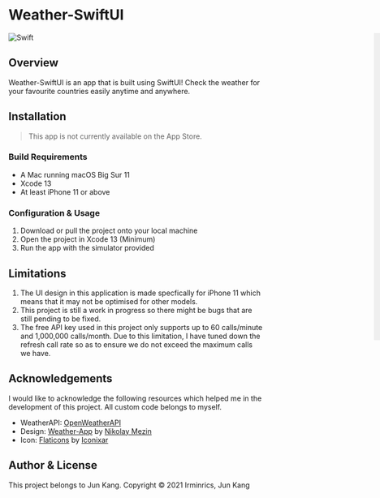 # Weather-SwiftUI 

<div style="width: 1000px; height 600px;"><img src="/img/weather-2.png" width="28%" height="28%" align="right"></div>

![Swift](https://img.shields.io/badge/SWIFT-f47c1a.svg?style=for-the-badge&logo=Swift&logoColor=white)

## Overview

Weather-SwiftUI is an app that is built using SwiftUI! Check the weather for your favourite countries easily anytime and anywhere.

## Installation

> This app is not currently available on the App Store.

### Build Requirements

- A Mac running macOS Big Sur 11
- Xcode 13
- At least iPhone 11 or above 

### Configuration & Usage

1. Download or pull the project onto your local machine
2. Open the project in Xcode 13 (Minimum)
3. Run the app with the simulator provided

## Limitations
1. The UI design in this application is made specfically for iPhone 11 which means that it may not be optimised for other models.
2. This project is still a work in progress so there might be bugs that are still pending to be fixed.
3. The free API key used in this project only supports up to 60 calls/minute and 1,000,000 calls/month. Due to this limitation, I have tuned down the refresh call rate so as to ensure we do not exceed the maximum calls we have.

## Acknowledgements

I would like to acknowledge the following resources which helped me in the development of this project.
All custom code belongs to myself.

- WeatherAPI: [OpenWeatherAPI](https://openweathermap.org)
- Design: [Weather-App](https://www.behance.net/gallery/114764141/Weather-App) by [Nikolay Mezin](https://www.behance.net/nmiezin)
- Icon: [Flaticons](https://www.flaticon.com/free-icon/cloudy_1163763) by [Iconixar](https://www.flaticon.com/authors/iconixar)

## Author & License

This project belongs to Jun Kang. 
Copyright © 2021 Irminrics, Jun Kang

